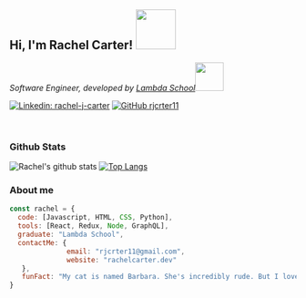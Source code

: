 <h2> Hi, I'm Rachel Carter! <img src="https://media.giphy.com/media/bcKmIWkUMCjVm/giphy.gif" width="70" ></h2>

<p><em>Software Engineer, developed by <a href="https://lambdaschool.com/">Lambda School</a><img src="https://media.giphy.com/media/MeJgB3yMMwIaHmKD4z/giphy.gif" width="50"> 
</em></p>

[![Linkedin: rachel-j-carter](https://img.shields.io/badge/-racheljcarter-blue?style=flat-square&logo=Linkedin&logoColor=white&link=https://www.linkedin.com/in/rachel-j-carter/)](https://www.linkedin.com/in/rachel-j-carter/)
[![GitHub rjcrter11](https://img.shields.io/github/followers/rjcrter11?label=follow&style=social)](https://github.com/rjcrter11)

<br>
<h3>Github Stats</h3>

![Rachel's github stats](https://github-readme-stats.vercel.app/api?username=rjcrter11&theme=tokyonight&show_icons=true&count_private=true)
[![Top Langs](https://github-readme-stats.vercel.app/api/top-langs/?username=rjcrter11&langs_count=8&layout=compact)](https://github.com/rjcrter11/github-readme-stats)

<h3>About me</h3>

```javascript
const rachel = {
  code: [Javascript, HTML, CSS, Python],
  tools: [React, Redux, Node, GraphQL],
  graduate: "Lambda School",
  contactMe: {
              email: "rjcrter11@gmail.com",
              website: "rachelcarter.dev"
   },
   funFact: "My cat is named Barbara. She's incredibly rude. But I love her anyway."
}
```
 



